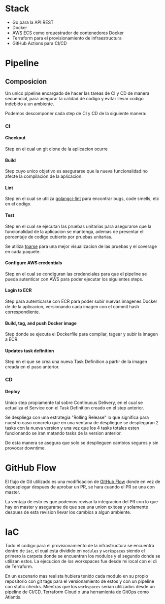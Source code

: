 # Stack
+ Go para la API REST
+ Docker
+ AWS ECS como orquestrador de contenedores Docker
+ Terraform para el provisionamiento de infraestructura
+ GitHub Actions para CI/CD

# Pipeline
## Composicion
Un unico pipeline encargado de hacer las tareas de CI y CD  de manera secuencial, para asegurar la calidad de codigo y evitar llevar codigo indebido a un ambiente.

Podemos descomponer cada step de CI y CD de la siguiente manera:
### CI
#### Checkout
Step en el cual un git clone de la aplicacion ocurre

#### Build
Step cuyo unico objetivo es asegurarse que la nueva funcionalidad no afecte la compilacion de la aplicacion.

#### Lint
Step en el cual se utiliza [golangci-lint](https://golangci-lint.run/) para encontrar bugs, code smells, etc en el codigo.

#### Test
Step en el cual se ejecutan las pruebas unitarias para asegurarse que la funcionalidad de la aplicacion se mantenga, 
ademas de presentar el porcentaje de codigo cubierto por pruebas unitarias. 

Se utiliza [tparse](https://github.com/mfridman/tparse) para una mejor visualizacion de las pruebas y el coverage en cada paquete.

#### Configure AWS credentials
Step en el cual se condiguran las credenciales para que el pipeline se pueda autenticar con AWS para poder ejecutar los siguientes steps.

#### Login to ECR
Step para autenticarse con ECR para poder subir nuevas imagenes Docker de de la aplicacion,
versionando cada imagen con el commit hash correspondiente.

#### Build, tag, and push Docker image
Step donde se ejecuta el Dockerfile para compilar, tagear y subir la imagen a ECR.

#### Updates task definition
Step en el que se crea una nueva Task Definition a partir de la imagen creada en el paso anterior.

### CD
#### Deploy
Unico step propiamente tal sobre Continuous Delivery, 
en el cual se actualiza el Service con el Task Definition creado en el step anterior.

Se despliega con una estrategia "Rolling Release" lo que significa para nuestro caso concreto que en una ventana de despliegue se desplegaran 2 tasks con la nueva version y una vez que los 4 tasks totales esten funcionando se iran matando tasks de la version anterior.

De esta manera se asegura que solo se desplieguen cambios seguros y sin provocar downtime.

# GitHub Flow
El flujo de Git utilizado es una modificacion de [GitHub Flow](https://guides.github.com/introduction/flow/) donde en vez de depesplegar despues de aprobar un PR, 
se hara cuando el PR se una con master.

La ventaja de esto es que podemos revisar la integracion del PR con lo que hay en master y asegurarse de que sea una union exitosa y solamente despues de esta revision llevar los cambios a algun ambiente.

# IaC

Todo el codigo para el provisionamiento de la infrastructura se encuentra dentro de `iac`, 
el cual esta dividido en `modules` y `workspaces` siendo el primero la carpeta donde se encuentran los modulos y el segundo donde se utilizan estos. 
La ejecucion de los workspaces fue desde mi local con el cli de Terraform.

En un escenario mas realista hubiera tenido cada modulo en su propio repositorio con git tags para el versionamiento de estos y con un pipeline con static checks. 
Mientras que los `workspaces` serian utilizados desde un pipeline de CI/CD, Terraform Cloud o una herramienta de GitOps como Atlantis.
 